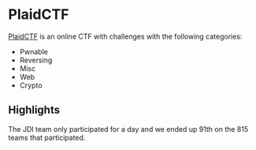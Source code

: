 # PlaidCTF

[PlaidCTF](https://play.plaidctf.com/) is an online CTF with challenges with
the following categories:

- Pwnable
- Reversing
- Misc
- Web
- Crypto

## Highlights
The JDI team only participated for a day and we ended up 91th on the 815 teams
that participated.
